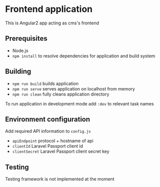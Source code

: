 # Frontend application
This is Angular2 app acting as cms's frontend

## Prerequisites
* Node.js
* `npm install` to resolve dependencies for application and build system

## Building
* `npm run build` builds application
* `npm run serve` serves application on localhost from memory
* `npm run clean` fully cleans application directory

To run application in development mode add `:dev` to relevant task names

## Environment configuration
Add required API information to `config.js`  

* `apiEndpoint` protocol + hostname of api
* `clientId` Laravel Passport client id
* `clientSecret` Laravel Passport client secret key

## Testing
Testing framework is not implemented at the moment
